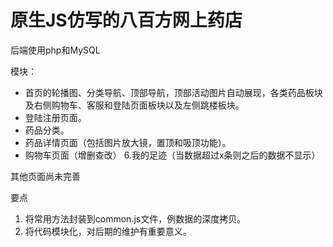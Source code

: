 # 原生JS仿写的八百方网上药店 

后端使用php和MySQL 

模块：

- 首页的轮播图、分类导航、顶部导航，顶部活动图片自动展现，各类药品板块及右侧购物车、客服和登陆页面板块以及左侧跳楼板块。 
- 登陆注册页面。 
- 药品分类。 
- 药品详情页面（包括图片放大镜，置顶和吸顶功能）。 
- 购物车页面（增删查改） 6.我的足迹（当数据超过x条则之后的数据不显示）

其他页面尚未完善



要点

1. 将常用方法封装到common.js文件，例数据的深度拷贝。
2. 将代码模块化，对后期的维护有重要意义。
